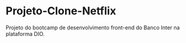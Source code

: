# Projeto-Clone-Netflix

Projeto do bootcamp de desenvolvimento front-end do Banco Inter na plataforma DIO.
